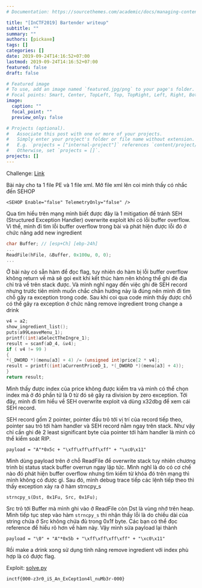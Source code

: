 ```yaml
---
# Documentation: https://sourcethemes.com/academic/docs/managing-content/

title: "[InCTF2019] Bartender writeup"
subtitle: ""
summary: ""
authors: [pickaxe]
tags: []
categories: []
date: 2019-09-24T14:16:52+07:00
lastmod: 2019-09-24T14:16:52+07:00
featured: false
draft: false

# Featured image
# To use, add an image named `featured.jpg/png` to your page's folder.
# Focal points: Smart, Center, TopLeft, Top, TopRight, Left, Right, BottomLeft, Bottom, BottomRight.
image:
  caption: ""
  focal_point: ""
  preview_only: false

# Projects (optional).
#   Associate this post with one or more of your projects.
#   Simply enter your project's folder or file name without extension.
#   E.g. `projects = ["internal-project"]` references `content/project/deep-learning/index.md`.
#   Otherwise, set `projects = []`.
projects: []
---
```


Challenge: [Link](https://github.com/minhbq-99/ctf/tree/master/inctf2019/bartender/files)

Bài này cho ta 1 file PE và 1 file xml. Mở file xml lên coi mình thấy có nhắc đến SEHOP

`<SEHOP Enable="false" TelemetryOnly="false" />`

Qua tìm hiểu trên mạng mình biết được đây là 1 mitigation để tránh SEH (Structured Exception Handler) overwrite exploit khi có lỗi buffer overflow. Vì thế, mình đi tìm lỗi buffer overflow trong bài và phát hiện được lỗi đó ở chức năng add new ingredient
```c
char Buffer; // [esp+Ch] [ebp-24h]
...
ReadFile(hFile, &Buffer, 0x100u, 0, 0);
...
```
Ở bài này có sẵn hàm để đọc flag, tuy nhiên do hàm bị lỗi buffer overflow không return về mà sẽ gọi exit khi kết thúc hàm nên không thể ghi đè địa chỉ trả về trên stack được. Và mình nghĩ ngay đến việc ghi đè SEH record nhưng trước tiên mình muốn chắc chắn hướng này là đúng nên mình đi tìm chỗ gây ra exception trong code. Sau khi coi qua code mình thấy được chỗ có thể gây ra exception ở chức năng remove ingredient trong change a drink
```c
v4 = a2;
show_ingredient_list();
puts(a99LeaveMenu_1);
printf((int)aSelectTheIngre_1);
result = scanf(aD_4, &v4);
if ( v4 != 99 )
{
*(_DWORD *)(menu[a3] + 4) /= (unsigned int)price[2 * v4];
result = printf((int)aCurrentPriceD_1, *(_DWORD *)(menu[a3] + 4));
}
return result;
```
Mình thấy được index của price không được kiểm tra và mình có thể chọn index mà ở đó phần tử là 0 từ đó sẽ gây ra division by zero exception.
Tới đây, mình đi tìm hiểu về SEH overwrite exploit và dùng x32dbg để xem cái SEH record.

SEH record gồm 2 pointer, pointer đầu trỏ tới vị trí của record tiếp theo, pointer sau trỏ tới hàm handler và SEH record nằm ngay trên stack. Như vậy chỉ cần ghi đè 2 least significant byte của pointer tới hàm handler là mình có thể kiểm soát RIP.

`payload = "A"*0x5c + "\xff\xff\xff\xff" + "\xc0\x11"`

Mình dùng payload trên ở chỗ ReadFile để overwrite stack tuy nhiên chương trình bị status stack buffer overrun ngay lập tức. Mình nghĩ là do có cơ chế nào đó phát hiện buffer overflow nhưng tìm kiếm từ khóa đó trên mạng thì mình không có được gì. Sau đó, mình debug trace tiếp các lệnh tiếp theo thì thấy exception xảy ra ở hàm strncpy_s

`strncpy_s(Dst, 0x1Fu, Src, 0x1Fu);`

Src trỏ tới Buffer mà mình ghi vào ở ReadFile còn Dst là vùng nhớ trên heap. Mình tiếp tục step vào hàm `strncpy_s` thì nhận thấy lỗi là do chiều dài của string chứa ở Src không chứa đủ trong 0x1f byte. Các bạn có thể đọc reference để hiểu rõ hơn về hàm này. Vậy mình sửa payload lại thành

`payload = "\0" + "A"*0x5b + "\xff\xff\xff\xff" + "\xc0\x11"`

Rồi make a drink xong sử dụng tính năng remove ingredient với index phù hợp là có được flag.

Exploit: [solve.py](https://github.com/minhbq-99/ctf/blob/master/inctf2019/bartender/solve.py)

`inctf{000-z3r0_iS_An_ExCept1on4l_nuMb3r-000}`
